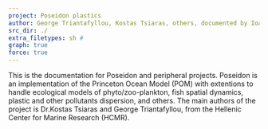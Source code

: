 ```yaml
---
project: Poseidon plastics
author: George Triantafyllou, Kostas Tsiaras, others, documented by Ioannis Tamvakis 
src_dir: ./
extra_filetypes: sh #
graph: true
force: true
---
```




This is the documentation for Poseidon and peripheral projects. 
Poseidon is an implementation of the Princeton Ocean Model (POM) with extentions to handle ecological models of phyto/zoo-plankton, fish spatial dynamics, plastic and other pollutants dispersion, and others.
The main authors of the project is Dr.Kostas Tsiaras and George Triantafyllou, from the Hellenic Center for Marine Research (HCMR).
